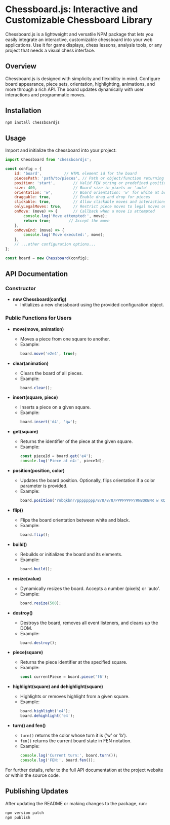# Chessboard.js: Interactive and Customizable Chessboard Library

Chessboard.js is a lightweight and versatile NPM package that lets you easily integrate an interactive, customizable chessboard into your web applications. Use it for game displays, chess lessons, analysis tools, or any project that needs a visual chess interface.

## Overview
Chessboard.js is designed with simplicity and flexibility in mind. Configure board appearance, piece sets, orientation, highlighting, animations, and more through a rich API. The board updates dynamically with user interactions and programmatic moves.

## Installation
```bash
npm install chessboardjs
```

## Usage
Import and initialize the chessboard into your project:
```javascript
import Chessboard from 'chessboardjs';

const config = {
    id: 'board',          // HTML element id for the board
    piecesPath: 'path/to/pieces', // Path or object/function returning piece image paths
    position: 'start',        // Valid FEN string or predefined position ('start' for initial setup)
    size: 400,                // Board size in pixels or 'auto'
    orientation: 'w',         // Board orientation: 'w' for white at bottom, 'b' for black at bottom
    draggable: true,          // Enable drag and drop for pieces
    clickable: true,          // Allow clickable moves and interactions
    onlyLegalMoves: true,     // Restrict piece moves to legal moves only
    onMove: (move) => {       // Callback when a move is attempted
        console.log('Move attempted:', move);
        return true;        // Accept the move
    },
    onMoveEnd: (move) => {
        console.log('Move executed:', move);
    },
    // ...other configuration options...
};

const board = new Chessboard(config);
```

## API Documentation

### Constructor
- **new Chessboard(config)**
  - Initializes a new chessboard using the provided configuration object.

### Public Functions for Users

- **move(move, animation)**
  - Moves a piece from one square to another.
  - Example:
    ```javascript
    board.move('e2e4', true);
    ```

- **clear(animation)**
  - Clears the board of all pieces.
  - Example:
    ```javascript
    board.clear();
    ```

- **insert(square, piece)**
  - Inserts a piece on a given square.
  - Example:
    ```javascript
    board.insert('d4', 'qw');
    ```

- **get(square)**
  - Returns the identifier of the piece at the given square.
  - Example:
    ```javascript
    const pieceId = board.get('e4');
    console.log('Piece at e4:', pieceId);
    ```

- **position(position, color)**
  - Updates the board position. Optionally, flips orientation if a color parameter is provided.
  - Example:
    ```javascript
    board.position('rnbqkbnr/pppppppp/8/8/8/8/PPPPPPPP/RNBQKBNR w KQkq - 0 1');
    ```

- **flip()**
  - Flips the board orientation between white and black.
  - Example:
    ```javascript
    board.flip();
    ```

- **build()**
  - Rebuilds or initializes the board and its elements.
  - Example:
    ```javascript
    board.build();
    ```

- **resize(value)**
  - Dynamically resizes the board. Accepts a number (pixels) or 'auto'.
  - Example:
    ```javascript
    board.resize(500);
    ```

- **destroy()**
  - Destroys the board, removes all event listeners, and cleans up the DOM.
  - Example:
    ```javascript
    board.destroy();
    ```

- **piece(square)**
  - Returns the piece identifier at the specified square.
  - Example:
    ```javascript
    const currentPiece = board.piece('f6');
    ```

- **highlight(square) and dehighlight(square)**
  - Highlights or removes highlight from a given square.
  - Example:
    ```javascript
    board.highlight('e4');
    board.dehighlight('e4');
    ```

- **turn() and fen()**
  - `turn()` returns the color whose turn it is ('w' or 'b').
  - `fen()` returns the current board state in FEN notation.
  - Example:
    ```javascript
    console.log('Current turn:', board.turn());
    console.log('FEN:', board.fen());
    ```

For further details, refer to the full API documentation at the project website or within the source code.

## Publishing Updates
After updating the README or making changes to the package, run:
```bash
npm version patch
npm publish